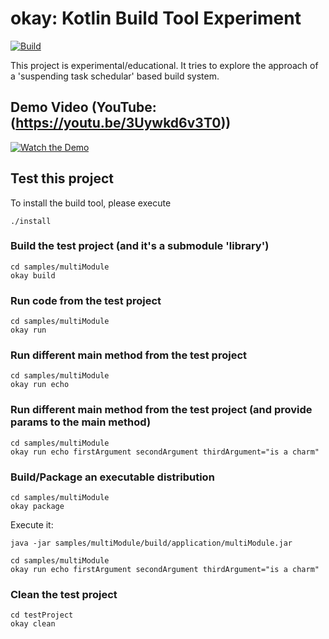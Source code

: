 # okay: Kotlin Build Tool Experiment
[![Build](https://github.com/sellmair/okay/actions/workflows/build.yaml/badge.svg)](https://github.com/sellmair/okay/actions/workflows/build.yaml)


This project is experimental/educational. 
It tries to explore the approach of a 'suspending task schedular' based build system.

## Demo Video (YouTube: (https://youtu.be/3Uywkd6v3T0))
[![Watch the Demo](https://img.youtube.com/vi/3Uywkd6v3T0/maxresdefault.jpg)](https://youtu.be/3Uywkd6v3T0)


## Test this project

To install the build tool, please execute

```shell
./install
```

### Build the test project (and it's a submodule 'library')

```shell
cd samples/multiModule
okay build
```

### Run code from the test project

```shell
cd samples/multiModule
okay run
```

### Run different main method from the test project

```shell
cd samples/multiModule
okay run echo
```

### Run different main method from the test project (and provide params to the main method)

```shell
cd samples/multiModule
okay run echo firstArgument secondArgument thirdArgument="is a charm"
```

### Build/Package an executable distribution
```shell
cd samples/multiModule
okay package
```

Execute it:
```shell
java -jar samples/multiModule/build/application/multiModule.jar
```

```shell
cd samples/multiModule
okay run echo firstArgument secondArgument thirdArgument="is a charm"
```


### Clean the test project

```shell
cd testProject
okay clean
```
